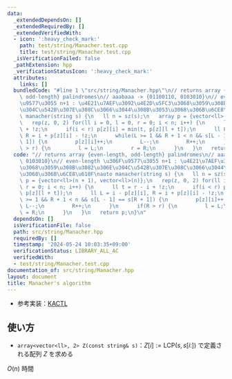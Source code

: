 ```yaml
---
data:
  _extendedDependsOn: []
  _extendedRequiredBy: []
  _extendedVerifiedWith:
  - icon: ':heavy_check_mark:'
    path: test/string/Manacher.test.cpp
    title: test/string/Manacher.test.cpp
  _isVerificationFailed: false
  _pathExtension: hpp
  _verificationStatusIcon: ':heavy_check_mark:'
  attributes:
    links: []
  bundledCode: "#line 1 \"src/string/Manacher.hpp\"\n// returns array {even-length,\
    \ odd-length} palindromes\n// aaabaaa -> {01100110, 0103010}\n// even-length \u306F\
    \u9577\u3055 n+1 : \u4E21\u7AEF\u3092\u4E2D\u5FC3\u3068\u3059\u308B\u3082\u306E\
    \u304C\u542B\u307E\u308C\u3066\u3044\u308B\u3053\u3068\u306B\u6CE8\u610F\nauto\
    \ manacher(string s) {\n   ll n = sz(s);\n   array p = {vector<ll>(n + 1), vector<ll>(n)};\n\
    \   rep(z, 0, 2) for(ll i = 0, l = 0, r = 0; i < n; i++) {\n      ll t = r - i\
    \ + !z;\n      if(i < r) p[z][i] = min(t, p[z][l + t]);\n      ll L = i - p[z][i],\
    \ R = i + p[z][i] - !z;\n      while(L >= 1 && R + 1 < n && s[L - 1] == s[R +\
    \ 1]) {\n         p[z][i]++;\n         L--;\n         R++;\n      }\n      if(R\
    \ > r) {\n         l = L;\n         r = R;\n      }\n   }\n   return p;\n}\n"
  code: "// returns array {even-length, odd-length} palindromes\n// aaabaaa -> {01100110,\
    \ 0103010}\n// even-length \u306F\u9577\u3055 n+1 : \u4E21\u7AEF\u3092\u4E2D\u5FC3\
    \u3068\u3059\u308B\u3082\u306E\u304C\u542B\u307E\u308C\u3066\u3044\u308B\u3053\
    \u3068\u306B\u6CE8\u610F\nauto manacher(string s) {\n   ll n = sz(s);\n   array\
    \ p = {vector<ll>(n + 1), vector<ll>(n)};\n   rep(z, 0, 2) for(ll i = 0, l = 0,\
    \ r = 0; i < n; i++) {\n      ll t = r - i + !z;\n      if(i < r) p[z][i] = min(t,\
    \ p[z][l + t]);\n      ll L = i - p[z][i], R = i + p[z][i] - !z;\n      while(L\
    \ >= 1 && R + 1 < n && s[L - 1] == s[R + 1]) {\n         p[z][i]++;\n        \
    \ L--;\n         R++;\n      }\n      if(R > r) {\n         l = L;\n         r\
    \ = R;\n      }\n   }\n   return p;\n}\n"
  dependsOn: []
  isVerificationFile: false
  path: src/string/Manacher.hpp
  requiredBy: []
  timestamp: '2024-05-24 10:03:35+09:00'
  verificationStatus: LIBRARY_ALL_AC
  verifiedWith:
  - test/string/Manacher.test.cpp
documentation_of: src/string/Manacher.hpp
layout: document
title: Manacher's algorithm
---
```

- 参考実装：[KACTL](https://github.com/kth-competitive-programming/kactl/blob/c52bac765cdd9cda1def052c698ffa7bd3318d29/content/strings/Manacher.h)

## 使い方

- `array<vector<ll>, 2> Z(const string& s)`：$Z[i] := \text{LCP}(s, s[i:])$ で定義される配列 $Z$ を求める

$O(n)$ 時間
